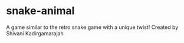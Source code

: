 # snake-animal
A game similar to the retro snake game with a unique twist! Created by Shivani Kadirgamarajah
